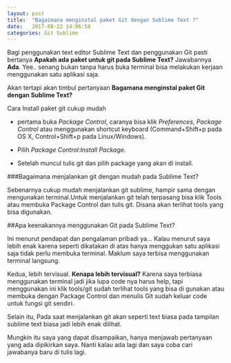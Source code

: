 ```yaml
---
layout: post
title:  "Bagaimana menginstal paket Git dengan Sublime Text ?"
date:   2017-08-22 14:06:58
categories: Git Sublime
---
```

Bagi penggunakan text editor Sublime Text dan penggunakan Git pasti bertanya **Apakah ada paket untuk git pada Sublime Text?** Jawabannya **Ada**.
Yee.. senang bukan tanpa harus buka terminal bisa melakukan kerjaan menggunakan satu aplikasi saja.

Akan tertapi akan timbul pertanyaan
**Bagamana menginstal paket Git dengan Sublime Text?**


Cara Install paket git cukup mudah


- pertama buka _Package Control_, caranya bisa klik _Preferences_, _Package Control_ atau menggunakan shortcut keyboard (Command+Shift+p pada OS X, Control+Shift+p pada Linux/Windows).
    
- Pilih _Package Control:Install Package_.


- Setelah muncul tulis git dan pilih package yang akan di install.


###Bagaimana menjalankan git dengan mudah pada Sublime Text?


Sebenarnya cukup mudah menjalankan git sublime, hampir sama dengan mengunakan terminal.Untuk menjalankan git telah terpasang bisa klik Tools atau membuka Package Control dan tulis git. Disana akan terlihat tools yang bisa digunakan.


##Apa keenakannya menggunakan Git pada Sublime Text?

Ini menurut pendapat dan pengalaman pribadi ya...
Kalau menurut saya lebih enak karena seperti dikatakan di atas hanya menggukan satu aplikasi saja tidak perlu membuka terminal. Maklum saya terbisa menggunakan terminal langsung. 

Kedua, lebih tervisual. **Kenapa lebih tervisual?** Karena saya terbiasa menggunakan terminal jadi jika lupa code nya harus help, tapi menggunakan ini klik tools/git sudah terlihat tools yang bisa di gunakan atau membuka dengan Package Control dan menulis Git sudah keluar code untuk fungsi git sendiri. 

Selain itu, Pada saat menjalankan git akan seperti text biasa pada tampilan sublime text biasa jadi lebih enak dilihat.

Mungkin itu saya yang dapat disampaikan, hanya menjawab pertanyaan yang ada dipikirkan saya. Nanti kalau ada lagi dan saya coba cari jawabanya baru di tulis lagi.

 

